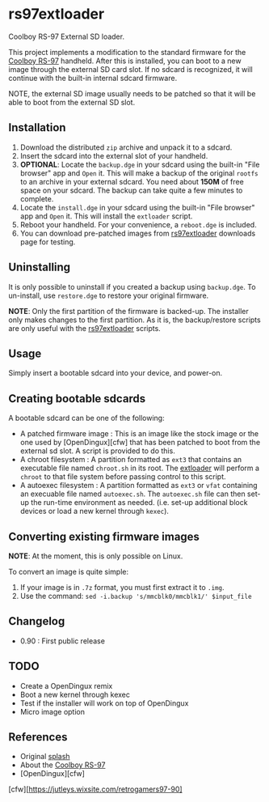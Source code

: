 # rs97extloader

Coolboy RS-97 External SD loader.

This project implements a modification to the standard firmware for
the [Coolboy RS-97][rs97] handheld.  After this is installed,
you can boot to a new image through the external SD card slot.  If
no sdcard is recognized, it will continue with the built-in internal
sdcard firmware.

NOTE, the external SD image usually needs to be patched so that
it will be able to boot from the external SD slot.

## Installation

1. Download the distributed `zip` archive and unpack it to a sdcard.
2. Insert the sdcard into the external slot of your handheld.
3. **OPTIONAL**: Locate the `backup.dge` in your sdcard using the
   built-in "File browser" app and `Open` it.  This will make a
   backup of the original `rootfs` to an archive in your external
   sdcard.  You need about **150M** of free space on your sdcard.
   The backup can take quite a few minutes to complete.
4. Locate the `install.dge` in your sdcard using the built-in
   "File browser" app and `Open` it.  This will install the `extloader`
   script.
5. Reboot your handheld.  For your convenience, a `reboot.dge` is
   included.
6. You can download pre-patched images from [rs97extloader][extloader]
   downloads page for testing.

## Uninstalling

It is only possible to uninstall if you created a backup using
`backup.dge`.  To un-install, use `restore.dge` to restore your
original firmware.

**NOTE**: Only the first partition of the firmware is backed-up.
The installer only makes changes to the first partition.  As it is,
the backup/restore scripts are only useful with the
[rs97extloader][extloader] scripts.

## Usage

Simply insert a bootable sdcard into your device, and power-on.

## Creating bootable sdcards

A bootable sdcard can be one of the following:

- A patched firmware image : This is an image like the stock image
  or the one used by [OpenDingux][cfw] that has been patched to boot
  from the external sd slot.  A script is provided to do this.
- A chroot filesystem : A partition formatted as `ext3` that
  contains an executable file named `chroot.sh` in its root.
  The [extloader][extloader] will perform a `chroot` to that file
  system before passing control to this script.
- A autoexec filesystem : A partition formatted as `ext3` or `vfat`
  containing an execuable file named `autoexec.sh`.  The `autoexec.sh`
  file can then set-up the run-time environment as needed.  (i.e.
  set-up additional block devices or load a new kernel through `kexec`).

## Converting existing firmware images

**NOTE**: At the moment, this is only possible on Linux.

To convert an image is quite simple:

1. If your image is in `.7z` format, you must first extract it to `.img`.
2. Use the command:
   `sed -i.backup 's/mmcblk0/mmcblk1/' $input_file`

## Changelog

- 0.90 : First public release

## TODO

- Create a OpenDingux remix
- Boot a new kernel through kexec
- Test if the installer will work on top of OpenDingux
- Micro image option

## References

* Original [splash][splash]
* About the [Coolboy RS-97][rs97]
* [OpenDingux][cfw]

[rs97]: http://rs97.wikia.com/wiki/Main_Page
[splash]: https://github.com/steward-fu/gh_retrogame_emulator/splash
[extloader]: https://github.com/HyperTechnology5/rs97extloader
[cfw][https://jutleys.wixsite.com/retrogamers97-90]

